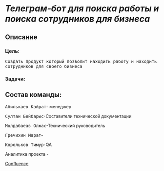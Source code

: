 <em><h1>Телеграм-бот для поиска работы и поиска сотрудников для бизнеса</h1></em>
<h2>Описание</h2>
<h3>Цель:</h3>
<tt>Создать продукт который позволит находить работу и находить сотрудников для своего бизнеса</tt>
<h3>Задачи:</h3>
<h2>Состав команды:</h2>
<p><tt>Абилькаев Кайрат</tt>- менеджер</p>
<p><tt>Султан Бейбарыс</tt>-Составители технической документации</p>
<p><tt>Молдабаеав Олжас</tt>-Технический руководитель</p>
<p><tt>Гречихин Марат</tt>-</p>
<p><tt>Корольков Тимур</tt>-QA </p>
Аналитика проекта -  <p><a href="https://na-molitvax.atlassian.net/wiki/spaces/~63dcdeffdb4f715c9721443a/pages/327681/HR+X2000+PRO+SERIES+XBOX">Confluence</a></p>
  
